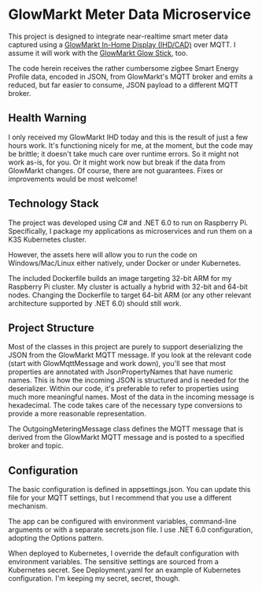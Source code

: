 # GlowMarkt Meter Data Microservice

This project is designed to integrate near-realtime smart meter data captured using a [GlowMarkt In-Home Display (IHD/CAD)](https://shop.glowmarkt.com/products/display-and-cad-combined-for-smart-meter-customers) over MQTT. I assume it will work with the [GlowMarkt Glow Stick](https://shop.glowmarkt.com/products/glow-stick), too.

The code herein receives the rather cumbersome zigbee Smart Energy Profile data, encoded in JSON, from GlowMarkt's MQTT broker and emits a reduced, but far easier to consume, JSON payload to a different MQTT broker.

## Health Warning
I only received my GlowMarkt IHD today and this is the result of just a few hours work. It's functioning nicely for me, at the moment, but the code may be brittle; it doesn't take much care over runtime errors. So it might not work as-is, for you. Or it might work now but break if the data from GlowMarkt changes. Of course, there are not guarantees. Fixes or improvements would be most welcome!

## Technology Stack

The project was developed using C# and .NET 6.0 to run on Raspberry Pi. Specifically, I package my applications as microservices and run them on a K3S Kubernetes cluster.

However, the assets here will allow you to run the code on Windows/Mac/Linux either natively, under Docker or under Kubernetes.

The included Dockerfile builds an image targeting 32-bit ARM for my Raspberry Pi cluster. My cluster is actually a hybrid with 32-bit and 64-bit nodes. Changing the Dockerfile to target 64-bit ARM (or any other relevant architecture supported by .NET 6.0) should still work.

## Project Structure

Most of the classes in this project are purely to support deserializing the JSON from the GlowMarkt MQTT message. If you look at the relevant code (start with GlowMqttMessage and work down), you'll see that most properties are annotated with JsonPropertyNames that have numeric names. This is how the incoming JSON is structured and is needed for the deserializer. Within our code, it's preferable to refer to properties using much more meaningful names. Most of the data in the incoming message is hexadecimal. The code takes care of the necessary type conversions to provide a more reasonable representation.

The OutgoingMeteringMessage class defines the MQTT message that is derived from the GlowMarkt MQTT message and is posted to a specified broker and topic.

## Configuration

The basic configuration is defined in appsettings.json. You can update this file for your MQTT settings, but I recommend that you use a different mechanism.

The app can be configured with environment variables, command-line arguments or with a separate secrets.json file. I use .NET 6.0 configuration, adopting the Options pattern.

When deployed to Kubernetes, I override the default configuration with environment variables. The sensitive settings are sourced from a Kubernetes secret. See Deployment.yaml for an example of Kubernetes configuration. I'm keeping my secret, secret, though.





